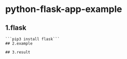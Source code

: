 # python-flask-app-example

## 1.flask
```yum install python3-pip
```pip3 install flask```
## 2.example

## 3.result
